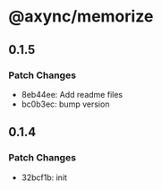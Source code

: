 # @axync/memorize

## 0.1.5

### Patch Changes

- 8eb44ee: Add readme files
- bc0b3ec: bump version

## 0.1.4

### Patch Changes

- 32bcf1b: init
